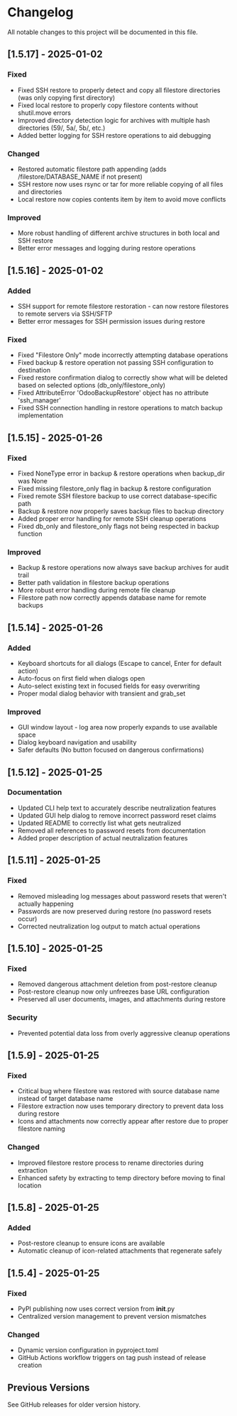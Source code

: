 # Changelog

All notable changes to this project will be documented in this file.

## [1.5.17] - 2025-01-02

### Fixed
- Fixed SSH restore to properly detect and copy all filestore directories (was only copying first directory)
- Fixed local restore to properly copy filestore contents without shutil.move errors
- Improved directory detection logic for archives with multiple hash directories (59/, 5a/, 5b/, etc.)
- Added better logging for SSH restore operations to aid debugging

### Changed
- Restored automatic filestore path appending (adds /filestore/DATABASE_NAME if not present)
- SSH restore now uses rsync or tar for more reliable copying of all files and directories
- Local restore now copies contents item by item to avoid move conflicts

### Improved
- More robust handling of different archive structures in both local and SSH restore
- Better error messages and logging during restore operations

## [1.5.16] - 2025-01-02

### Added
- SSH support for remote filestore restoration - can now restore filestores to remote servers via SSH/SFTP
- Better error messages for SSH permission issues during restore

### Fixed
- Fixed "Filestore Only" mode incorrectly attempting database operations
- Fixed backup & restore operation not passing SSH configuration to destination
- Fixed restore confirmation dialog to correctly show what will be deleted based on selected options (db_only/filestore_only)
- Fixed AttributeError 'OdooBackupRestore' object has no attribute 'ssh_manager'
- Fixed SSH connection handling in restore operations to match backup implementation

## [1.5.15] - 2025-01-26

### Fixed
- Fixed NoneType error in backup & restore operations when backup_dir was None
- Fixed missing filestore_only flag in backup & restore configuration
- Fixed remote SSH filestore backup to use correct database-specific path
- Backup & restore now properly saves backup files to backup directory
- Added proper error handling for remote SSH cleanup operations
- Fixed db_only and filestore_only flags not being respected in backup function

### Improved
- Backup & restore operations now always save backup archives for audit trail
- Better path validation in filestore backup operations
- More robust error handling during remote file cleanup
- Filestore path now correctly appends database name for remote backups

## [1.5.14] - 2025-01-26

### Added
- Keyboard shortcuts for all dialogs (Escape to cancel, Enter for default action)
- Auto-focus on first field when dialogs open
- Auto-select existing text in focused fields for easy overwriting
- Proper modal dialog behavior with transient and grab_set

### Improved
- GUI window layout - log area now properly expands to use available space
- Dialog keyboard navigation and usability
- Safer defaults (No button focused on dangerous confirmations)

## [1.5.12] - 2025-01-25

### Documentation
- Updated CLI help text to accurately describe neutralization features
- Updated GUI help dialog to remove incorrect password reset claims
- Updated README to correctly list what gets neutralized
- Removed all references to password resets from documentation
- Added proper description of actual neutralization features

## [1.5.11] - 2025-01-25

### Fixed
- Removed misleading log messages about password resets that weren't actually happening
- Passwords are now preserved during restore (no password resets occur)
- Corrected neutralization log output to match actual operations

## [1.5.10] - 2025-01-25

### Fixed
- Removed dangerous attachment deletion from post-restore cleanup
- Post-restore cleanup now only unfreezes base URL configuration
- Preserved all user documents, images, and attachments during restore

### Security
- Prevented potential data loss from overly aggressive cleanup operations

## [1.5.9] - 2025-01-25

### Fixed
- Critical bug where filestore was restored with source database name instead of target database name
- Filestore extraction now uses temporary directory to prevent data loss during restore
- Icons and attachments now correctly appear after restore due to proper filestore naming

### Changed
- Improved filestore restore process to rename directories during extraction
- Enhanced safety by extracting to temp directory before moving to final location

## [1.5.8] - 2025-01-25

### Added
- Post-restore cleanup to ensure icons are available
- Automatic cleanup of icon-related attachments that regenerate safely

## [1.5.4] - 2025-01-25

### Fixed
- PyPI publishing now uses correct version from __init__.py
- Centralized version management to prevent version mismatches

### Changed
- Dynamic version configuration in pyproject.toml
- GitHub Actions workflow triggers on tag push instead of release creation

## Previous Versions

See GitHub releases for older version history.